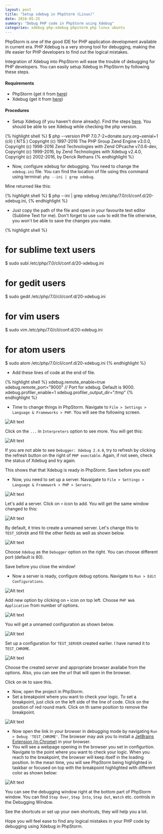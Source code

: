 ```yaml
---
layout: post
title: "Setup xdebug in PhpStorm (Linux)"
date: 2016-05-25
summary: "Debug PHP code in PhpStorm using Xdebug"
categories: xdebug php-xdebug phpstorm php linux ubuntu
---
```


PhpStorm is one of the good IDE for PHP application development available in current era. PHP Xdebug is a very strong tool for debugging, making the life easier for PHP developers to find out the logical mistakes.

Integration of Xdebug into PhpStorm will ease the trouble of debugging for PHP developers. You can easily setup Xdebug in PhpStorm by following these steps.

#### Requirements
* PhpStorm (get it from <a href="https://www.jetbrains.com/phpstorm/download/" target="\_blank">here</a>)
* Xdebug (get it from <a href="https://xdebug.org/download.php" target="\_blank">here</a>)


#### Procedures
* Setup Xdebug (if you haven't done already). Find the steps <a href="/setup-xdebug-in-linux/" target="\_blank">here</a>.
You should be able to see Xdebug while checking the php version.

{% highlight shell %}
$ php --version
PHP 7.0.7-2+donate.sury.org~xenial+1 (cli) ( NTS )
Copyright (c) 1997-2016 The PHP Group
Zend Engine v3.0.0, Copyright (c) 1998-2016 Zend Technologies
    with Zend OPcache v7.0.6-dev, Copyright (c) 1999-2016, by Zend Technologies
    with Xdebug v2.4.0, Copyright (c) 2002-2016, by Derick Rethans
{% endhighlight %}

* Now, configure xdebug for debugging. You need to change the `xdebug.ini` file. You can find the location of file using this command using terminal: `php --ini | grep xdebug`.

Mine returned like this:

{% highlight shell %}
$ php --ini | grep xdebug
/etc/php/7.0/cli/conf.d/20-xdebug.ini,
{% endhighlight %}

* Just copy the path of the file and open in your favourite text editor (Sublime Text for me). Don't forget to use `sudo` to edit the file otherwise, you won't be able to save the changes you make.

{% highlight shell %}
# for sublime text users
$ sudo subl /etc/php/7.0/cli/conf.d/20-xdebug.ini

# for gedit users
$ sudo gedit /etc/php/7.0/cli/conf.d/20-xdebug.ini

# for vim users
$ sudo vim /etc/php/7.0/cli/conf.d/20-xdebug.ini

# for atom users
$ sudo atom /etc/php/7.0/cli/conf.d/20-xdebug.ini
{% endhighlight %}

* Add these lines of code at the end of file.

{% highlight shell %}
xdebug.remote_enable=true
xdebug.remote_port="9000"   // Port for xdebug. Default is 9000.
xdebug.profiler_enable=1
xdebug.profiler_output_dir="/tmp"
{% endhighlight %}

* Time to change things in PhpStorm. Navigate to `File > Settings > Language & Frameworks > PHP`. You will see the following screen.

![Alt text]({{site.baseurl}}/images/xdebug-phpstorm/xdebug-phpstorm-1.png "PhpStorm PHP")

Click on the `...` in `Interpreters` option to see more. You will get this:

![Alt text]({{site.baseurl}}/images/xdebug-phpstorm/xdebug-phpstorm-2.png "PhpStorm PHP Debugger")

If you are not able to see `Debugger: Xdebug 2.4.0`, try to refresh by clicking the refresh button on the right of `PHP exectable`. Again, if not seen, check the status of Xdebug and try again.

This shows that that Xdebug is ready in PhpStorm. Save before you exit!

* Now, you need to set up a server. Navaigate to `File > Settings > Language & Framework > PHP > Servers`.

![Alt text]({{site.baseurl}}/images/xdebug-phpstorm/xdebug-phpstorm-3.png "PhpStorm PHP Servers")

Let's add a server. Click on `+` icon to add. You will get the same window changed to this:

![Alt text]({{site.baseurl}}/images/xdebug-phpstorm/xdebug-phpstorm-4.png "PhpStorm PHP Servers - Add new")

By default, it tries to create a unnamed server. Let's change this to `TEST_SERVER` and fill the other fields as well as shown below.

![Alt text]({{site.baseurl}}/images/xdebug-phpstorm/xdebug-phpstorm-5.png "PhpStorm PHP Servers - Test Server")

Choose `Xdebug` as the `Debugger` option on the right. You can choose different port (default is 80).

Save before you close the window!

* Now a server is ready, configure debug options. Navigate to `Run > Edit Configurations`.

![Alt text]({{site.baseurl}}/images/xdebug-phpstorm/xdebug-phpstorm-6.png "PhpStorm PHP Servers - Configure Debug Options")

Add new option by clicking on `+` icon on top left. Choose `PHP Web Application` from number of options.

![Alt text]({{site.baseurl}}/images/xdebug-phpstorm/xdebug-phpstorm-7.png "PhpStorm PHP Servers - New Configuration")

You will get a unnamed configuration as shown below.

![Alt text]({{site.baseurl}}/images/xdebug-phpstorm/xdebug-phpstorm-8.png "PhpStorm PHP Servers - PHP Web Application")

Set up a configuration for `TEST_SERVER` created earlier. I have named it to `TEST_CHROME`.

![Alt text]({{site.baseurl}}/images/xdebug-phpstorm/xdebug-phpstorm-9.png "PhpStorm PHP Servers - New Configuration")

Choose the created server and appropriate browser availabe from the options. Also, you can see the url that will open in the browser.

Click on `OK` to save this.

* Now, open the project in PhpStorm.
* Set a breakpoint where you want to check your logic. To set a breakpoint, just click on the left side of the line of code. Click on the position of red round mark. Click on th same position to remove the breakpoint.

![Alt text]({{site.baseurl}}/images/xdebug-phpstorm/xdebug-phpstorm-10.png "PhpStorm PHP Servers - PhpStorm Breakpoint")

* Now open the link in your browser in debugging mode by navigating `Run > Debug 'TEST_CHROME'`. The browser may ask you to install a <a href="https://chrome.google.com/webstore/detail/jetbrains-ide-support/hmhgeddbohgjknpmjagkdomcpobmllji" target="\_blank">JetBrains Extension (in Chrome)</a> in your browser.
* You will see a webpage opening in the browser you set in configurtion. Navigate to the point where you want to check your logic. When you reach to the breakpoint, the browser will keep itself in the loading position. In the mean time, you will see PhpStorm being highlighted in taskbar or focused on top with the breakpoint highlighted with different color as shown below:

![Alt text]({{site.baseurl}}/images/xdebug-phpstorm/xdebug-phpstorm-11.png "PhpStorm PHP Servers - PhpStorm Highlighted Breakpoint")

You can see the debugging window right at the bottom part of PhpStorm window. You can find `Step Over`, `Step Into`, `Step Out`, `Watch` etc. controls in the Debugging Window.

See the shortcuts or set up your own shortcuts, they will help you a lot.

Hope you will feel ease to find any logical mistakes in your PHP code by debugging using Xdebug in PhpStorm.
